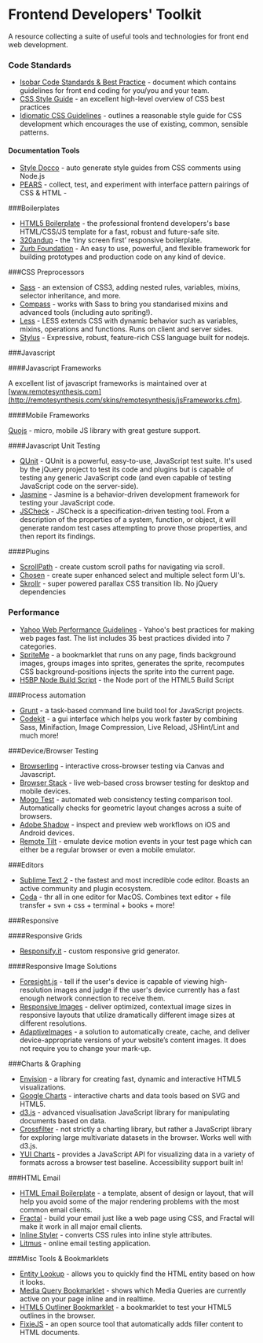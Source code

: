 Frontend Developers' Toolkit
===========================

A resource collecting a suite of useful tools and technologies for front end web development.

### Code Standards
* [Isobar Code Standards & Best Practice](http://na.isobar.com/standards/) - document which contains guidelines for front end coding for you/you and your team.
* [CSS Style Guide](https://github.com/csswizardry/CSS-Guidelines/blob/master/CSS%20Guidelines.md) - an excellent high-level overview of CSS best practices
* [Idiomatic CSS Guidelines](https://github.com/necolas/idiomatic-css) - outlines a reasonable style guide for CSS development which encourages the use of existing, common, sensible patterns.
#### Documentation Tools
* [Style Docco](http://jacobrask.github.com/styledocco/) - auto generate style guides from CSS comments using Node.js
* [PEARS](http://pea.rs/) - collect, test, and experiment with interface pattern pairings of CSS & HTML                                                  - 

###Boilerplates

* [HTML5 Boilerplate](http://html5boilerplate.com/) - the professional frontend developers's base HTML/CSS/JS template for a fast, robust and future-safe site.
* [320andup](https://github.com/malarkey/320andup) - the &lsquo;tiny screen first&rsquo; responsive boilerplate.
* [Zurb Foundation](http://foundation.zurb.com/) - An easy to use, powerful, and flexible framework for building prototypes and production code on any kind of device.

###CSS Preprocessors

* [Sass](http://sass-lang.com/) - an extension of CSS3, adding nested rules, variables, mixins, selector inheritance, and more.
* [Compass](http://compass-style.org/) - works with Sass to bring you standarised mixins and advanced tools (including auto spriting!).
* [Less](http://lesscss.org/) - LESS extends CSS with dynamic behavior such as variables, mixins, operations and functions. Runs on client and server sides.
* [Stylus](http://learnboost.github.com/stylus/) - Expressive, robust, feature-rich CSS language built for nodejs.

###Javascript

####Javascript Frameworks

A excellent list of javascript frameworks is maintained over at [www.remotesynthesis.com](http://remotesynthesis.com/skins/remotesynthesis/jsFrameworks.cfm).

####Mobile Frameworks

[Quojs](http://quojs.tapquo.com/) - micro, mobile JS library with great gesture support.

####Javascript Unit Testing

* [QUnit](http://docs.jquery.com/QUnit) - QUnit is a powerful, easy-to-use, JavaScript test suite. It's used by the jQuery project to test its code and plugins but is capable of testing any generic JavaScript code (and even capable of testing JavaScript code on the server-side).
* [Jasmine](http://pivotal.github.com/jasmine/) - Jasmine is a behavior-driven development framework for testing your JavaScript code.
* [JSCheck](http://www.jscheck.org/) - JSCheck is a specification-driven testing tool. From a description of the properties of a system, function, or object, it will generate random test cases attempting to prove those properties, and then report its findings.

####Plugins

* [ScrollPath](http://joelb.me/scrollpath/) - create custom scroll paths for navigating via scroll.
* [Chosen](http://harvesthq.github.com/chosen/) - create super enhanced select and multiple select form UI's.
* [Skrollr](https://github.com/Prinzhorn/skrollr) - super powered parallax CSS transition lib. No jQuery dependencies


### Performance

* [Yahoo Web Performance Guidelines](http://developer.yahoo.com/performance/rules.html) -  Yahoo's best practices for making web pages fast. The list includes 35 best practices divided into 7 categories.
* [SpriteMe](http://spriteme.org/) - a bookmarklet that runs on any page, finds background images, groups images into sprites, generates the sprite, recomputes CSS background-positions
injects the sprite into the current page.
* [H5BP Node Build Script](https://github.com/h5bp/node-build-script) - the Node port of the HTML5 Build Script


###Process automation

* [Grunt](https://github.com/cowboy/grunt) - a task-based command line build tool for JavaScript projects.
* [Codekit](http://incident57.com/codekit/) - a gui interface which helps you work faster by combining Sass, Minifaction, Image Compression, Live Reload, JSHint/Lint and much more!

###Device/Browser Testing

* [Browserling](http://browserling.com/) - interactive cross-browser testing via Canvas and Javascript.
* [Browser Stack](http://www.browserstack.com/) - live web-based cross browser testing for desktop and mobile devices.
* [Mogo Test](http://mogotest.com/) - automated web consistency testing comparison tool. Automatically checks for geometric layout changes across a suite of browsers.
* [Adobe Shadow](http://labs.adobe.com/technologies/shadow/) - inspect and preview web workflows on iOS and Android devices.
* [Remote Tilt](http://remote-tilt.com/) - emulate device motion events in your test page which can either be a regular browser or even a mobile emulator.

###Editors

* [Sublime Text 2](http://www.sublimetext.com/2) - the fastest and most incredible code editor. Boasts an active community and plugin ecosystem.
* [Coda](http://www.panic.com/coda/) - thr all in one editor for MacOS. Combines text editor + file transfer + svn + css + terminal + books + more!


###Responsive 

####Responsive Grids
* [Responsify.it](http://app.responsify.it/) - custom responsive grid generator. 

####Responsive Image Solutions

* [Foresight.js](https://github.com/adamdbradley/foresight.js) - tell if the user's device is capable of viewing high-resolution images and judge if the user's device currently has a fast enough network connection to receive them.
* [Responsive Images](https://github.com/filamentgroup/Responsive-Images) - deliver optimized, contextual image sizes in responsive layouts that utilize dramatically different image sizes at different resolutions.
* [AdaptiveImages](https://github.com/mattwilcox/Adaptive-Images) - a solution to automatically create, cache, and deliver device-appropriate versions of your website’s content images. It does not require you to change your mark-up.

###Charts & Graphing

* [Envision](http://www.humblesoftware.com/envision/) - a library for creating fast, dynamic and interactive HTML5 visualizations.
* [Google Charts](https://developers.google.com/chart/) - interactive charts and data tools based on SVG and HTML5.
* [d3.js](http://d3js.org/) - advanced visualisation JavaScript library for manipulating documents based on data. 
* [Crossfilter](http://square.github.com/crossfilter/) - not strictly a charting library, but rather a JavaScript library for exploring large multivariate datasets in the browser. Works well with d3.js.
* [YUI Charts](http://yuilibrary.com/yui/docs/charts/) - provides a JavaScript API for visualizing data in a variety of formats across a browser test baseline. Accessibility support built in!

###HTML Email

* [HTML Email Boilerplate](http://htmlemailboilerplate.com/) - a template, absent of design or layout, that will help you avoid some of the major rendering problems with the most common email clients.
* [Fractal](https://www.getfractal.com/) - build your email just like a web page using CSS, and Fractal will make it work in all major email clients.
* [Inline Styler](http://inlinestyler.torchboxapps.com/styler/) - converts CSS rules into inline style attributes.
* [Litmus](http://litmus.com/) - online email testing application.


###Misc Tools & Bookmarklets

* [Entity Lookup](http://leftlogic.com/projects/entity-lookup) - allows you to quickly find the HTML entity based on how it looks.
* [Media Query Bookmarklet](http://seesparkbox.com/foundry/media_query_bookmarklet) - shows which Media Queries are currently active on your page inline and in realtime.
* [HTML5 Outliner Bookmarklet](http://code.google.com/p/h5o/) - a bookmarklet to test your HTML5 outlines in the browser.
* [FixieJS](http://fixiejs.com/) - an open source tool that automatically adds filler content to HTML documents.